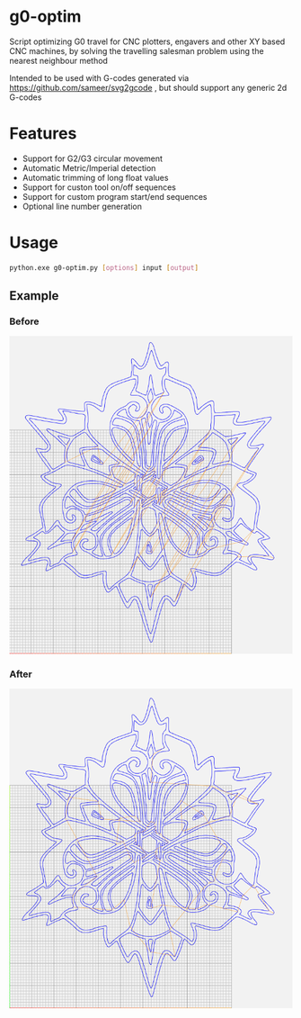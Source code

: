 # g0-optim
Script optimizing G0 travel for CNC plotters, engavers and other XY based CNC machines, by solving the travelling salesman problem using the nearest neighbour method

Intended to be used with G-codes generated via https://github.com/sameer/svg2gcode , but should support any generic 2d G-codes

# Features
- Support for G2/G3 circular movement
- Automatic Metric/Imperial detection
- Automatic trimming of long float values
- Support for custon tool on/off sequences
- Support for custom program start/end sequences
- Optional line number generation

# Usage

```sh
python.exe g0-optim.py [options] input [output]
```

## Example
### Before
![Gcode with no G0 optimization](images/before.png)
### After
![Gcode with G0 optimization](images/after.png)